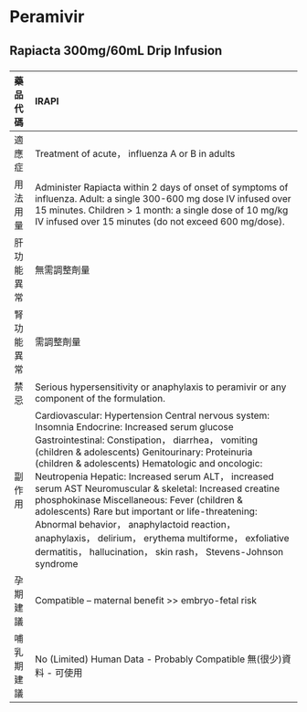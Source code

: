 # Peramivir

## Rapiacta 300mg/60mL Drip Infusion

##### 

| 藥品代碼   | IRAPI                                                                                                                                                                                                                                                                                                                                                                                                                                                                                                                                                                                                                                                   |
|:-----------|:--------------------------------------------------------------------------------------------------------------------------------------------------------------------------------------------------------------------------------------------------------------------------------------------------------------------------------------------------------------------------------------------------------------------------------------------------------------------------------------------------------------------------------------------------------------------------------------------------------------------------------------------------------|
| 適應症     | Treatment of acute， influenza A or B in adults                                                                                                                                                                                                                                                                                                                                                                                                                                                                                                                                                                                                         |
| 用法用量   | Administer Rapiacta within 2 days of onset of symptoms of influenza. Adult: a single 300-600 mg dose IV infused over 15 minutes. Children > 1 month: a single dose of 10 mg/kg IV infused over 15 minutes (do not exceed 600 mg/dose).                                                                                                                                                                                                                                                                                                                                                                                                                  |
| 肝功能異常 | 無需調整劑量                                                                                                                                                                                                                                                                                                                                                                                                                                                                                                                                                                                                                                            |
| 腎功能異常 | 需調整劑量                                                                                                                                                                                                                                                                                                                                                                                                                                                                                                                                                                                                                                              |
| 禁忌       | Serious hypersensitivity or anaphylaxis to peramivir or any component of the formulation.                                                                                                                                                                                                                                                                                                                                                                                                                                                                                                                                                               |
| 副作用     | Cardiovascular: Hypertension Central nervous system: Insomnia Endocrine: Increased serum glucose Gastrointestinal: Constipation， diarrhea， vomiting (children & adolescents) Genitourinary: Proteinuria (children & adolescents) Hematologic and oncologic: Neutropenia Hepatic: Increased serum ALT， increased serum AST Neuromuscular & skeletal: Increased creatine phosphokinase Miscellaneous: Fever (children & adolescents) Rare but important or life-threatening: Abnormal behavior， anaphylactoid reaction， anaphylaxis， delirium， erythema multiforme， exfoliative dermatitis， hallucination， skin rash， Stevens-Johnson syndrome |
| 孕期建議   | Compatible – maternal benefit >> embryo-fetal risk                                                                                                                                                                                                                                                                                                                                                                                                                                                                                                                                                                                                      |
| 哺乳期建議 | No (Limited) Human Data - Probably Compatible 無(很少)資料 - 可使用                                                                                                                                                                                                                                                                                                                                                                                                                                                                                                                                                                                     |


